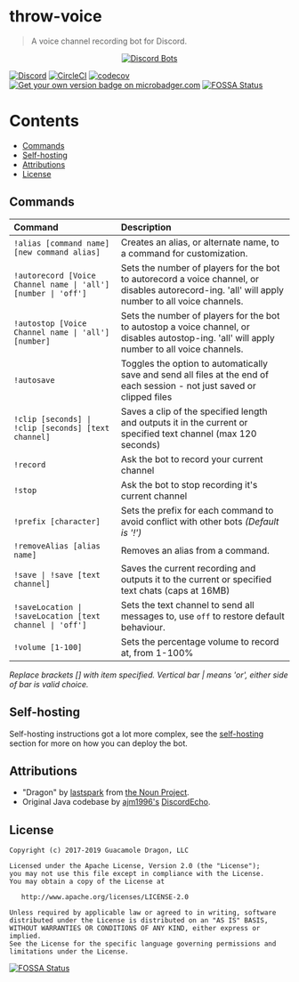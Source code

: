 # throw-voice
> A voice channel recording bot for Discord.

<p align="center">
  <a href="https://discordbots.org/bot/338897906524225538">
    <img src="https://discordbots.org/api/widget/338897906524225538.png" alt="Discord Bots" />
  </a>
</p>

[![Discord](https://discordapp.com/api/guilds/408795211901173762/widget.png)](https://discord.gg/gkvsNw8)
[![CircleCI](https://circleci.com/gh/guacamoledragon/throw-voice.svg?style=svg)](https://circleci.com/gh/guacamoledragon/throw-voice)
[![codecov](https://codecov.io/gh/guacamoledragon/throw-voice/branch/master/graph/badge.svg)](https://codecov.io/gh/guacamoledragon/throw-voice)
[![Get your own version badge on microbadger.com](https://images.microbadger.com/badges/version/gdragon/throw-voice.svg)](https://microbadger.com/images/gdragon/throw-voice)
[![FOSSA Status](https://app.fossa.io/api/projects/git%2Bgithub.com%2Fguacamoledragon%2Fthrow-voice.svg?type=shield)](https://app.fossa.io/projects/git%2Bgithub.com%2Fguacamoledragon%2Fthrow-voice?ref=badge_shield)

<!-- START doctoc generated TOC please keep comment here to allow auto update -->
<!-- DON'T EDIT THIS SECTION, INSTEAD RE-RUN doctoc TO UPDATE -->
# Contents

- [Commands](#commands)
- [Self-hosting](#self-hosting)
- [Attributions](#attributions)
- [License](#license)

<!-- END doctoc generated TOC please keep comment here to allow auto update -->

## Commands

|                            Command                            |                                                                  Description                                                                    |
|:--------------------------------------------------------------|:------------------------------------------------------------------------------------------------------------------------------------------------|
| `!alias [command name] [new command alias]`                   | Creates an alias, or alternate name, to a command for customization.                                                                            |
| `!autorecord [Voice Channel name \| 'all'] [number \| 'off']` | Sets the number of players for the bot to autorecord a voice channel, or disables autorecord-ing. 'all' will apply number to all voice channels.|
| `!autostop [Voice Channel name \| 'all'] [number]`            | Sets the number of players for the bot to autostop a voice channel, or disables autostop-ing. 'all' will apply number to all voice channels.    |
| `!autosave`                                                   | Toggles the option to automatically save and send all files at the end of each session - not just saved or clipped files                        |
| `!clip [seconds] \| !clip [seconds] [text channel]`           | Saves a clip of the specified length and outputs it in the current or specified text channel (max 120 seconds)                                  |
| `!record`                                                     | Ask the bot to record your current channel                                                                                             |
| `!stop`                                                       | Ask the bot to stop recording it's current channel                                                                                                       |
| `!prefix [character]`                                         | Sets the prefix for each command to avoid conflict with other bots _(Default is '!')_                                                           |
| `!removeAlias [alias name]`                                   | Removes an alias from a command.                                                                                                                |
| `!save \| !save [text channel]`                               | Saves the current recording and outputs it to the current or specified text chats (caps at 16MB)                                                |
| `!saveLocation \| !saveLocation [text channel \| 'off']`      | Sets the text channel to send all messages to, use `off` to restore default behaviour.                                                          |
| `!volume [1-100]`                                             | Sets the percentage volume to record at, from 1-100%                                                                                            |

_Replace brackets [] with item specified. Vertical bar | means 'or', either side of bar is valid choice._

## Self-hosting

Self-hosting instructions got a lot more complex, see the [self-hosting](./docs/self-hosting.md) section for more on how
you can deploy the bot.

## Attributions

- "Dragon" by [lastspark](https://thenounproject.com/lastspark) from [the Noun Project](http://thenounproject.com/).
- Original Java codebase by [ajm1996's](https://github.com/ajm1996) [DiscordEcho](https://github.com/ajm1996/DiscordEcho).

## License

```
Copyright (c) 2017-2019 Guacamole Dragon, LLC

Licensed under the Apache License, Version 2.0 (the "License");
you may not use this file except in compliance with the License.
You may obtain a copy of the License at

   http://www.apache.org/licenses/LICENSE-2.0

Unless required by applicable law or agreed to in writing, software
distributed under the License is distributed on an "AS IS" BASIS,
WITHOUT WARRANTIES OR CONDITIONS OF ANY KIND, either express or implied.
See the License for the specific language governing permissions and
limitations under the License.
```


[![FOSSA Status](https://app.fossa.io/api/projects/git%2Bgithub.com%2Fguacamoledragon%2Fthrow-voice.svg?type=large)](https://app.fossa.io/projects/git%2Bgithub.com%2Fguacamoledragon%2Fthrow-voice?ref=badge_large)
